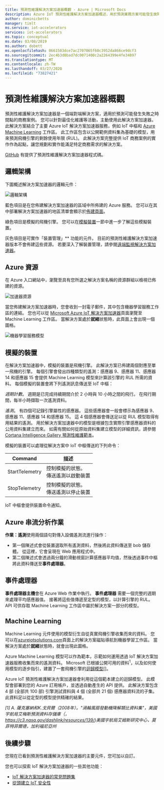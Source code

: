 ```yaml
---
title: 預測性維護解決方案加速器概觀 - Azure | Microsoft Docs
description: Azure IoT 預測性維護解決方案加速器概述，用於預測業務方案可能發生故障的點。
author: dominicbetts
manager: timlt
ms.service: iot-accelerators
services: iot-accelerators
ms.topic: conceptual
ms.date: 03/08/2019
ms.author: dobett
ms.openlocfilehash: 0661503dce7ac2707065f60c3952da866ce9dcf3
ms.sourcegitcommit: 2ec4b3d0bad7dc0071400c2a2264399e4fe34897
ms.translationtype: MT
ms.contentlocale: zh-TW
ms.lasthandoff: 03/27/2020
ms.locfileid: "73827421"
---
```

# <a name="predictive-maintenance-solution-accelerator-overview"></a>預測性維護解決方案加速器概觀

預測性維護解決方案加速器是一個端對端解決方案，適用於預測可能發生失敗之時間點的商務案例。 您可以針對最佳化維護等活動，主動使用此解決方案加速器。 此解決方案結合了主要 Azure IoT 解決方案加速器服務，例如 IoT 中樞和 [Azure Machine Learning][lnk-machine-learning] 工作區。 此工作區包含以公開範例資料集為基礎的模型，用來預測飛機引擎的剩餘使用年限 (RUL)。 此解決方案完整提供 IoT 商務案例的實作作為起點，讓您規劃和實作能滿足特定商務需求的解決方案。

[GitHub](https://github.com/Azure/azure-iot-predictive-maintenance) 有提供了預測性維護解決方案加速器程式碼。

## <a name="logical-architecture"></a>邏輯架構

下圖概述解決方案加速器的邏輯元件：

![邏輯架構][img-architecture]

藍色項目是在您佈建解決方案加速器的區域中所佈建的 Azure 服務。 您可以在其中部署解決方案加速器的地區清單會顯示於[佈建頁面][lnk-azureiotsolutions]。

綠色項目是模擬的飛機引擎。 您可以在[模擬裝置](#simulated-devices)一節中進一步了解這些模擬裝置。

灰色項目是可實作「裝置管理」** 功能的元件。 目前的預測性維護解決方案加速器版本不會佈建這些資源。 若要深入了解裝置管理，請參閱[遠端監視解決方案加速器][lnk-remote-monitoring]。

## <a name="azure-resources"></a>Azure 資源

在 Azure 入口網站中，瀏覽至具有您所選之解決方案名稱的資源群組以檢視已佈建的資源。

![加速器資源][img-resource-group]

當您佈建解決方案加速器時，您會收到一封電子郵件，其中包含機器學習服務工作區的連結。 您也可以從 [Microsoft Azure IoT 解決方案加速器][lnk-azureiotsolutions]頁面瀏覽至 Machine Learning 工作區。 當解決方案處於**就緒**狀態時，此頁面上會出現一個圖格。

![機器學習服務模型][img-machine-learning]

## <a name="simulated-devices"></a>模擬的裝置

在解決方案加速器中，模擬的裝置是飛機引擎。 此解決方案已佈建兩個對應至單一飛機的引擎。 每個引擎會發出四種類型的遙測：感應器 9、感應器 11、感應器 14 和感應器 15 會提供 Machine Learning 模型來計算該引擎的 RUL 所需的資料。 每個模擬的裝置會將下列遙測訊息傳送至 IoT 中樞：

*週期計數*。 週期是已完成持續期間介於 2 小時與 10 小時之間的飛行。 在飛行期間，每半小時擷取一次遙測資料。

*遙測*。 有四個可記錄引擎屬性的感應器。 這些感應器會一般會標示為感應器 9、感應器 11、感應器 14 和感應器 15。 這 4 個感應器會傳送足以從 RUL 模型取得有用結果的遙測。 用於解決方案加速器中的模型是根據包含實際引擎感應器資料的公用資料集建立而來。 如需有關如何從原始資料集建立模型的詳細資訊，請參閱 [Cortana Intelligence Gallery 預測性維護範本][lnk-cortana-analytics]。

模擬的裝置可以處理從解決方案中 IoT 中樞傳送的下列命令：

| Command | 描述 |
| --- | --- |
| StartTelemetry |控制模擬的狀態。<br/>傳送遙測以啟動裝置 |
| StopTelemetry |控制模擬的狀態。<br/>傳送遙測以停止裝置 |

IoT 中樞會提供裝置命令通知。

## <a name="azure-stream-analytics-job"></a>Azure 串流分析作業

**作業：遙測**使用兩個語句對傳入設備遙測流進行操作：

* 第一個陳述式會從裝置選取所有遙測資料，然後將此資料傳送至 bob 儲存體。 從這裡，它會呈現在 Web 應用程式中。
* 第二個陳述式會透過兩分鐘的滑動視窗計算感應器平均值，然後透過事件中樞將此資料傳送至**事件處理器**。

## <a name="event-processor"></a>事件處理器
**事件處理器主機**會在 Azure Web 作業中執行。 **事件處理器** 需要一個完整的週期來處理平均感應器值。 接著將這些值傳遞至定型的模型，以計算引擎的 RUL。 API 可供存取 Machine Learning 工作區中屬於解決方案一部分的模型。

## <a name="machine-learning"></a>Machine Learning
Machine Learning 元件使用的模型衍生自從真實飛機引擎收集而來的資料。 您可以在[azureiotsolutions.com][lnk-azureiotsolutions]頁面上的解決方案磁貼導航到機器學習工作區。 當解決方案處於**就緒**狀態時，就會出現此圖格。

Azure Machine Learning 模型可以作為範本，示範如何運用透過 IoT 解決方案加速器服務收集而來的遙測資料。 Microsoft 已根據公開可用的資料<sup>1</sup>，以及如何使用模型的逐步指引，建置了一套飛機引擎的[迴歸模型\[\]][lnk_regression_model]。

Azure IoT 預測性維護解決方案加速器會利用從這個範本建立的迴歸模型。 此模型會部署到您的 Azure 訂用帳戶，並透過自動產生的 API 提供。 此解決方案包含 4 部 (全部共 100 部) 引擎測試資料與 4 個 (全部共 21 個) 感應器資料流的子集。 此資料足以從定型的模型提供精確的結果。

*\[1\] A. 薩克塞納和K.戈貝爾（2008年）。"渦輪風扇發動機降解類比資料集"，美國宇航局艾梅斯預測資料存儲庫（，https://c3.nasa.gov/dashlink/resources/139/)美國宇航局艾姆斯研究中心，莫菲特菲爾德，加利福尼亞州*

## <a name="next-steps"></a>後續步驟
您現在已看到預測性維護解決方案加速器的主要元件，您可加以自訂。

您也可以探索 IoT 解決方案加速器的一些其他功能：

* [IoT 解決方案加速器的常見問題集][lnk-faq]
* [從頭建立 IoT 安全性][lnk-security-groundup]

[img-architecture]: media/iot-accelerators-predictive-walkthrough/architecture.png
[img-resource-group]: media/iot-accelerators-predictive-walkthrough/resource-group.png
[img-machine-learning]: media/iot-accelerators-predictive-walkthrough/machine-learning.png

[lnk-remote-monitoring]: quickstart-predictive-maintenance-deploy.md
[lnk-cortana-analytics]: https://gallery.cortanaintelligence.com/Collection/Predictive-Maintenance-Template-3
[lnk-azureiotsolutions]: https://www.azureiotsolutions.com/
[lnk-faq]: iot-accelerators-faq.md
[lnk-security-groundup]:/azure/iot-fundamentals/iot-security-ground-up
[lnk-machine-learning]: https://azure.microsoft.com/services/machine-learning/
[lnk_regression_model]: https://gallery.cortanaanalytics.com/Collection/Predictive-Maintenance-Template-3

